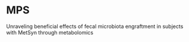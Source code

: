 # MPS
Unraveling beneficial effects of fecal microbiota engraftment in subjects with MetSyn through metabolomics
